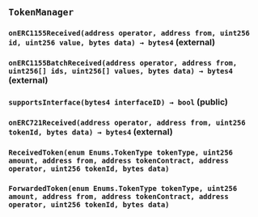 ## `TokenManager`






### `onERC1155Received(address operator, address from, uint256 id, uint256 value, bytes data) → bytes4` (external)





### `onERC1155BatchReceived(address operator, address from, uint256[] ids, uint256[] values, bytes data) → bytes4` (external)





### `supportsInterface(bytes4 interfaceID) → bool` (public)





### `onERC721Received(address operator, address from, uint256 tokenId, bytes data) → bytes4` (external)






### `ReceivedToken(enum Enums.TokenType tokenType, uint256 amount, address from, address tokenContract, address operator, uint256 tokenId, bytes data)`





### `ForwardedToken(enum Enums.TokenType tokenType, uint256 amount, address from, address tokenContract, address operator, uint256 tokenId, bytes data)`








